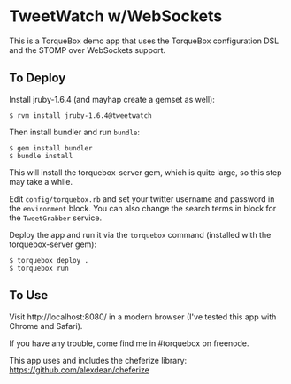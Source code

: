 # TweetWatch w/WebSockets

This is a TorqueBox demo app that uses the TorqueBox configuration
DSL and the STOMP over WebSockets support.

## To Deploy

Install jruby-1.6.4 (and mayhap create a gemset as well):

    $ rvm install jruby-1.6.4@tweetwatch
    
Then install bundler and run `bundle`:

    $ gem install bundler
    $ bundle install 

This will install the torquebox-server gem, which is quite large,
so this step may take a while.
   
Edit `config/torquebox.rb` and set your twitter username and 
password in the `environment` block. You can also change the
search terms in block for the `TweetGrabber` service.
   
Deploy the app and run it via the `torquebox` command 
(installed with the torquebox-server gem):
   
    $ torquebox deploy .
    $ torquebox run

## To Use

Visit http://localhost:8080/ in a modern browser (I've 
tested this app with Chrome and Safari).
   
If you have any trouble, come find me in #torquebox on freenode.

This app uses and includes the cheferize library: https://github.com/alexdean/cheferize
